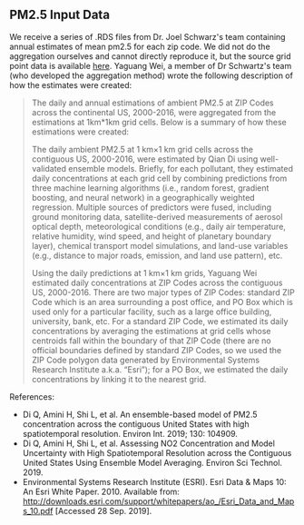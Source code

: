 ## PM2.5 Input Data

We receive a series of .RDS files from Dr. Joel Schwarz's team containing annual estimates of mean pm2.5
for each zip code. We did not do the aggregation ourselves and cannot directly reproduce it, but the source grid point data is available [here](https://beta.sedac.ciesin.columbia.edu/data/set/aqdh-pm2-5-concentrations-contiguous-us-1-km-2000-2016). Yaguang Wei, a member of Dr Schwartz's team (who developed the aggregation method) wrote the following description of how the 
estimates were created:

>The daily and annual estimations of ambient PM2.5 at ZIP Codes across the continental US, 2000-2016, were aggregated from the estimations at 1km*1km grid cells. Below is a summary of how these estimations were created:
>
>The daily ambient PM2.5 at 1 km×1 km grid cells across the contiguous US, 2000-2016, were estimated by Qian Di  using well-validated ensemble models. Briefly, for each pollutant, they estimated daily concentrations at each grid cell by combining predictions from three machine learning algorithms (i.e., random forest, gradient boosting, and neural network) in a geographically weighted regression. Multiple sources of predictors were fused, including ground monitoring data, satellite-derived measurements of aerosol optical depth, meteorological conditions (e.g., daily air temperature, relative humidity, wind speed, and height of planetary boundary layer), chemical transport model simulations, and land-use variables (e.g., distance to major roads, emission, and land use pattern), etc.
>
>Using the daily predictions at 1 km×1 km grids, Yaguang Wei estimated daily concentrations at ZIP Codes across the contiguous US, 2000-2016. There are two major types of ZIP Codes: standard ZIP Code which is an area surrounding a post office, and PO Box which is used only for a particular facility, such as a large office building, university, bank, etc. For a standard ZIP Code, we estimated its daily concentrations by averaging the estimations at grid cells whose centroids fall within the boundary of that ZIP Code (there are no official boundaries defined by standard ZIP Codes, so we used the ZIP Code polygon data generated by Environmental Systems Research Institute a.k.a. “Esri”); for a PO Box, we estimated the daily concentrations by linking it to the nearest grid.


References:

- Di Q, Amini H, Shi L, et al. An ensemble-based model of PM2.5 concentration across the contiguous United States with high spatiotemporal resolution. Environ Int. 2019; 130: 104909.
- Di Q, Amini H, Shi L, et al. Assessing NO2 Concentration and Model Uncertainty with High Spatiotemporal Resolution across the Contiguous United States Using Ensemble Model Averaging. Environ Sci Technol. 2019.
- Environmental Systems Research Institute (ESRI). Esri Data & Maps 10: An Esri White Paper. 2010. Available from: http://downloads.esri.com/support/whitepapers/ao_/Esri_Data_and_Maps_10.pdf [Accessed 28 Sep. 2019].
